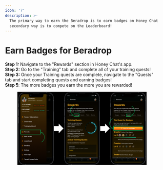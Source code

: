 ```yaml
---
icon: '7'
description: >-
  The primary way to earn the Beradrop is to earn badges on Honey Chat! The
  secondary way is to compete on the Leaderboard!
---
```


# Earn Badges for Beradrop

**Step 1:** Navigate to the "Rewards" section in Honey Chat's app.\
**Step 2:** Go to the "Training" tab and complete all of your training quests!\
**Step 3:** Once your Training quests are complete, navigate to the "Quests" tab and start completing quests and earning badges! \
**Step 5**: The more badges you earn the more you are rewarded!

<figure><img src="../.gitbook/assets/Honey Chat Test (10).png" alt=""><figcaption></figcaption></figure>
